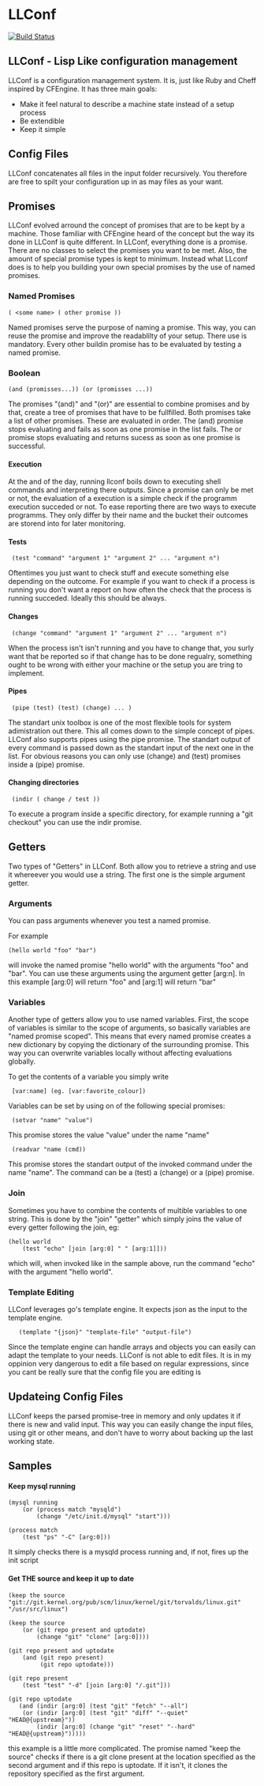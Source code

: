 LLConf
======

[![Build Status](https://travis-ci.org/d3media/llconf.png?branch=master)](https://travis-ci.org/d3media/llconf)

## LLConf - Lisp Like configuration management ##

LLConf is a configuration management system. It is, just like Ruby and Cheff inspired
by CFEngine. It has three main goals:

* Make it feel natural to describe a machine state instead of a setup process
* Be extendible
* Keep it simple


## Config Files ##

LLConf concatenates all files in the input folder recursively. You therefore are free to spilt
your configuration up in as may files as your want.

## Promises ##

LLConf evolved arround the concept of promises that are to be kept by a
machine. Those familiar with CFEngine heard of the concept but the way
its done in LLConf is quite different. In LLConf, everything done is a promise.
There are no classes to select the promises you want to be met. Also, the
amount of special promise types is kept to minimum. Instead what LLconf does
is to help you building your own special promises by the use of named promises.

### Named Promises ###

    ( <some name> ( other promise ))

Named promises serve the purpose of naming a promise. This way, you can
reuse the promise and improve the readablilty of your setup. There use is
mandatory. Every other buildin promise has to be evaluated by testing
a named promise.

### Boolean ###

    (and (promisses...)) (or (promisses ...))

The promises "(and)" and "(or)" are essential to combine promises and by that, create a
tree of promises that have to be fullfilled. Both promises take a list of other promises.
These are evaluated in order. The (and) promise stops evaluating and fails as soon as one
promise in the list fails. The or promise stops evaluating and returns sucess as soon as one
promise is successful.

#### Execution ####

At the and of the day, running llconf boils down to executing shell commands and
interpreting there outputs. Since a promise can only be met or not, the evaluation
of a execution is a simple check if the programm execution succeded or not. To ease
reporting there are two ways to execute programms. They only differ by their name
and the bucket their outcomes are storend into for later monitoring.

#### Tests ####

     (test "command" "argument 1" "argument 2" ... "argument n")

Oftentimes you just want to check stuff and execute something else depending on the outcome.
For example if you want to check if a process is running you don't want a report on how
often the check that the process is running succeded. Ideally this should be always.

#### Changes ####

     (change "command" "argument 1" "argument 2" ... "argument n")

When the process isn't isn't running and you have to change that, you surly want that be reported
so if that change has to be done regualry, something ought to be wrong with either your machine or
the setup you are tring to implement.

#### Pipes ####

     (pipe (test) (test) (change) ... )

The standart unix toolbox is one of the most flexible tools for system adimistration out there.
This all comes down to the simple concept of pipes. LLConf also supports pipes using the pipe promise.
The standart output of every command is passed down as the standart input of the next one in the list.
For obvious reasons you can only use (change) and (test) promises inside a (pipe) promise.

#### Changing directories ####

     (indir ( change / test ))

To execute a program inside a specific directory, for example running a "git checkout" you can use the
indir promise.

## Getters ##

Two types of "Getters" in LLConf. Both allow you to retrieve a string and use it whereever you would use
a string. The first one is the simple argument getter.

### Arguments ###

You can pass arguments whenever you test a named promise.

For example

    (hello world "foo" "bar")

will invoke the named promise "hello world" with the arguments "foo" and "bar". You can use these
arguments using the argument getter [arg:n]. In this example [arg:0] will return "foo" and [arg:1] will
return "bar"

### Variables ###

Another type of getters allow you to use named variables. First, the scope of variables is similar
to the scope of arguments, so basically variables are "named promise scoped". This means that every
named promise creates a new dictionary by copying the dictionary of the surrounding promise. This way
you can overwrite variables locally without affecting evaluations globally.

To get the contents of a variable you simply write

     [var:name] (eg. [var:favorite_colour])

Variables can be set by using on of the following special promises:

     (setvar "name" "value")

This promise stores the value "value" under the name "name"

     (readvar "name (cmd))

This promise stores the standart output of the invoked command under the name "name". The command
can be a (test) a (change) or a (pipe) promise.

### Join ###

Sometimes you have to combine the contents of multible variables to one string. This is done by the
"join" "getter" which simply joins the value of every getter following the join, eg:

    (hello world
        (test "echo" [join [arg:0] " " [arg:1]]))

which will, when invoked like in the sample above, run the command "echo" with the argument "hello world".

### Template Editing ###

LLConf leverages go's template engine. It expects json as the input to the template engine.

       (template "{json}" "template-file" "output-file")

Since the template engine can handle arrays and objects you can easily can adapt the template to your
needs. LLConf is not able to edit files. It is in my oppinion very dangerous to edit a file based
on regular expressions, since you cant be really sure that the config file you are editing is

## Updateing Config Files ##

LLConf keeps the parsed promise-tree in memory and only updates it if there is new and valid input.
This way you can easily change the input files, using git or other means, and don't have to worry about
backing up the last working state.


## Samples ##

#### Keep mysql running ####

    (mysql running
        (or (process match "mysqld")
            (change "/etc/init.d/mysql" "start")))

    (process match
        (test "ps" "-C" [arg:0]))

It simply checks there is a mysqld process running and, if not, fires up the init script



#### Get THE source and keep it up to date ####


    (keep the source "git://git.kernel.org/pub/scm/linux/kernel/git/torvalds/linux.git" "/usr/src/linux")

    (keep the source
        (or (git repo present and uptodate)
            (change "git" "clone" [arg:0])))

    (git repo present and uptodate
        (and (git repo present)
             (git repo uptodate)))

    (git repo present
        (test "test" "-d" [join [arg:0] "/.git"]))

    (git repo uptodate
       (and (indir [arg:0] (test "git" "fetch" "--all")
        (or (indir [arg:0] (test "git" "diff" "--quiet" "HEAD@{upstream}"))
            (indir [arg:0] (change "git" "reset" "--hard" "HEAD@{upstream}")))))


this example is a little more complicated. The promise named "keep the source" checks if there
is a git clone present at the location specified as the second argument and if this repo is uptodate.
If it isn't, it clones the repository specified as the first argument.
